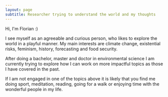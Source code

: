 ```yaml
---
layout: page
subtitle: Researcher trying to understand the world and my thoughts
---
```



Hi, I'm Florian :)

I see myself as an agreeable and curious person, who likes to explore the world in a playful manner. My main interests are climate change, existential risks, feminism, history, forecasting and food security. 

After doing a bachelor, master and doctor in environmental science I am currently trying to explore how I can work on more impactful topics as those I have covered in the past. 

If I am not engaged in one of the topics above it is likely that you find me doing sport, meditation, reading, going for a walk or enjoying time with the wonderful people in my life.

